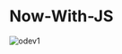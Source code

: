 # Now-With-JS

![odev1](https://github.com/mfaruksakmak/Now-With-JS/assets/149830166/d5e88c72-6fc8-4bd5-83b8-07c8efdf3638)
